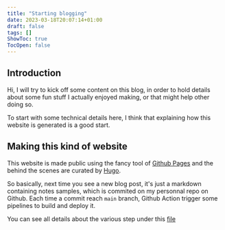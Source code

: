 ```yaml
---
title: "Starting blogging"
date: 2023-03-18T20:07:14+01:00
draft: false
tags: []
ShowToc: true
TocOpen: false
---
```


## Introduction

Hi, I will try to kick off some content on this blog, in order to hold details about
some fun stuff I actually enjoyed making, or that might help other doing so.

To start with some technical details here, I think that explaining how this website is
generated is a good start.


## Making this kind of website

This website is made public using the fancy tool of [Github Pages](https://pages.github.com/)
and the behind the scenes are curated by [Hugo](https://gohugo.io/).

So basically, next time you see a new blog post, it's just a markdown containing notes
samples, which is commited on my personnal repo on Github. Each time a commit reach `main`
branch, Github Action trigger some pipelines to build and deploy it.

You can see all details about the various step under this [file](https://github.com/Emilien-Foissotte/emilien-foissotte.github.io/blob/main/.github/workflows/hugo.yml)
